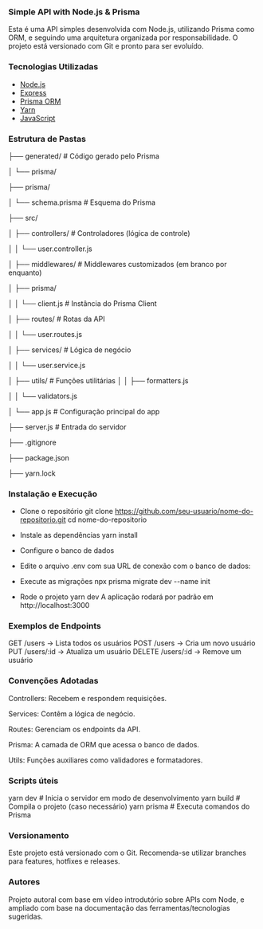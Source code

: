 ### Simple API with Node.js & Prisma

Esta é uma API simples desenvolvida com Node.js, utilizando Prisma como ORM, e seguindo uma arquitetura organizada por responsabilidade. O projeto está versionado com Git e pronto para ser evoluído.

### Tecnologias Utilizadas

- [Node.js](https://nodejs.org/)
- [Express](https://expressjs.com/)
- [Prisma ORM](https://www.prisma.io/)
- [Yarn](https://yarnpkg.com/)
- [JavaScript](https://developer.mozilla.org/en-US/docs/Web/JavaScript)

### Estrutura de Pastas

├── generated/             # Código gerado pelo Prisma

│   └── prisma/

├── prisma/

│   └── schema.prisma      # Esquema do Prisma

├── src/

│   ├── controllers/       # Controladores (lógica de controle)

│   │   └── user.controller.js

│   ├── middlewares/       # Middlewares customizados (em branco por enquanto)

│   ├── prisma/

│   │   └── client.js       # Instância do Prisma Client

│   ├── routes/            # Rotas da API

│   │   └── user.routes.js

│   ├── services/          # Lógica de negócio

│   │   └── user.service.js

│   ├── utils/             # Funções utilitárias
│   │   ├── formatters.js

│   │   └── validators.js

│   └── app.js             # Configuração principal do app

├── server.js              # Entrada do servidor

├── .gitignore

├── package.json

├── yarn.lock


### Instalação e Execução
* Clone o repositório
git clone https://github.com/seu-usuario/nome-do-repositorio.git
cd nome-do-repositorio


* Instale as dependências
yarn install

* Configure o banco de dados

* Edite o arquivo .env com sua URL de conexão com o banco de dados:

* Execute as migrações
npx prisma migrate dev --name init

* Rode o projeto
yarn dev
A aplicação rodará por padrão em http://localhost:3000

### Exemplos de Endpoints
GET /users        → Lista todos os usuários
POST /users       → Cria um novo usuário
PUT /users/:id    → Atualiza um usuário
DELETE /users/:id → Remove um usuário

### Convenções Adotadas
Controllers: Recebem e respondem requisições.

Services: Contêm a lógica de negócio.

Routes: Gerenciam os endpoints da API.

Prisma: A camada de ORM que acessa o banco de dados.

Utils: Funções auxiliares como validadores e formatadores.

### Scripts úteis
yarn dev        # Inicia o servidor em modo de desenvolvimento
yarn build      # Compila o projeto (caso necessário)
yarn prisma     # Executa comandos do Prisma

### Versionamento
Este projeto está versionado com o Git. Recomenda-se utilizar branches para features, hotfixes e releases.

### Autores

Projeto autoral com base em vídeo introdutório sobre APIs com Node, e ampliado com base na documentação das ferramentas/tecnologias sugeridas.